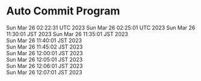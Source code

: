 # Auto Commit Program
Sun Mar 26 02:22:31 UTC 2023
Sun Mar 26 02:25:01 UTC 2023
Sun Mar 26 11:30:01 JST 2023
Sun Mar 26 11:35:01 JST 2023 <br/>
Sun Mar 26 11:40:01 JST 2023 <br/>
Sun Mar 26 11:45:02 JST 2023 <br/>
Sun Mar 26 12:00:01 JST 2023 <br/>
Sun Mar 26 12:05:01 JST 2023 <br/>
Sun Mar 26 12:06:01 JST 2023 <br/>
Sun Mar 26 12:07:01 JST 2023 <br/>

